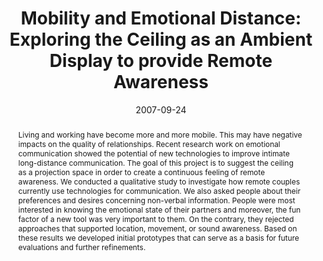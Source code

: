 ---
abstract: Living and working have become more and more mobile. This may have negative
  impacts on the quality of relationships. Recent research work on emotional communication
  showed the potential of new technologies to improve intimate long-distance communication.
  The goal of this project is to suggest the ceiling as a projection space in order
  to create a continuous feeling of remote awareness. We conducted a qualitative study
  to investigate how remote couples currently use technologies for communication.
  We also asked people about their preferences and desires concerning non-verbal information.
  People were most interested in knowing the emotional state of their partners and
  moreover, the fun factor of a new tool was very important to them. On the contrary,
  they rejected approaches that supported location, movement, or sound awareness.
  Based on these results we developed initial prototypes that can serve as a basis
  for future evaluations and further refinements.
authors:
- Martin Tomitsch
- Thomas Grechenig
- Sonja Mayrhofer
date: '2007-09-24'
featured: false
links:
- name: Publik
  url: https://publik.tuwien.ac.at/showentry.php?ID=141545&lang=2
publication: 'Talk: The Institution of Engineering and Technology (IET): 3rd IET International
  Conference on Intelligent Environments: IE 07, Ulm, Germany; 09-24-2007 - 09-25-2007;
  in: "Proceedings of the International Conference on Intelligent Environments", The
  Institution of Engineering and Technology, London (2007), ISBN: 9780863418464; 164
  - 167'
publication_types:
- '1'
publishDate: '2007-09-24'
title: 'Mobility and Emotional Distance: Exploring the Ceiling as an Ambient Display
  to provide Remote Awareness'
url_pdf: ''
---